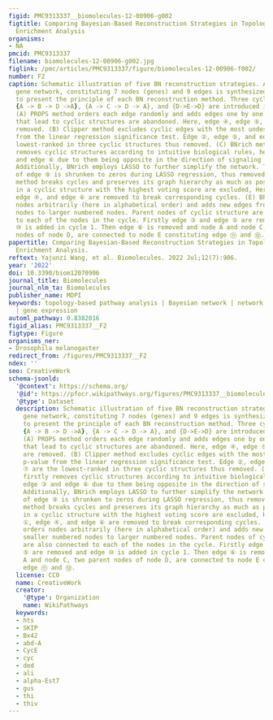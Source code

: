 ```yaml
---
figid: PMC9313337__biomolecules-12-00906-g002
figtitle: Comparing Bayesian-Based Reconstruction Strategies in Topology-Based Pathway
  Enrichment Analysis
organisms:
- NA
pmcid: PMC9313337
filename: biomolecules-12-00906-g002.jpg
figlink: /pmc/articles/PMC9313337/figure/biomolecules-12-00906-f002/
number: F2
caption: Schematic illustration of five BN reconstruction strategies. A hypothetical
  gene network, constituting 7 nodes (genes) and 9 edges is synthesized as an example
  to present the principle of each BN reconstruction method. Three cyclic structures
  {A -> B -> D ->A}, {A -> C -> D -> A}, and {D->E->D} are introduced in this network.
  (A) PROPS method orders each edge randomly and adds edges one by one. The edges
  that lead to cyclic structures are abandoned. Here, edge ④, edge ⑤, and edge ⑥ are
  removed. (B) Clipper method excludes cyclic edges with the most undesired p-value
  from the linear regression significance test. Edge ②, edge ⑤, and edge ⑦ are the
  lowest-ranked in three cyclic structures thus removed. (C) BNrich method firstly
  removes cyclic structures according to intuitive biological rules, herein edge ③
  and edge ⑥ due to them being opposite in the direction of signaling transmission.
  Additionally, BNrich employs LASSO to further simplify the network. The coefficient
  of edge ⑨ is shrunken to zeros during LASSO regression, thus removed. (D) Ensemble
  method breaks cycles and preserves its graph hierarchy as much as possible. Edges
  in a cyclic structure with the highest voting score are excluded, Herein edge ①,
  edge ④, and edge ⑥ are removed to break corresponding cycles. (E) BPA method orders
  nodes arbitrarily (here in alphabetical order) and adds new edges from smaller numbered
  nodes to larger numbered nodes. Parent nodes of cyclic structure are also connected
  to each of the nodes in the cycle. Firstly edge ③ and edge ⑤ are removed and edge
  ⑩ is added in cycle 1. Then edge ⑥ is removed and node A and node C, two parent
  nodes of node D, are connected to node E constituting edge ⑪ and ⑫.
papertitle: Comparing Bayesian-Based Reconstruction Strategies in Topology-Based Pathway
  Enrichment Analysis.
reftext: Yajunzi Wang, et al. Biomolecules. 2022 Jul;12(7):906.
year: '2022'
doi: 10.3390/biom12070906
journal_title: Biomolecules
journal_nlm_ta: Biomolecules
publisher_name: MDPI
keywords: topology-based pathway analysis | Bayesian network | network reconstruction
  | gene expression
automl_pathway: 0.8382016
figid_alias: PMC9313337__F2
figtype: Figure
organisms_ner:
- Drosophila melanogaster
redirect_from: /figures/PMC9313337__F2
ndex: ''
seo: CreativeWork
schema-jsonld:
  '@context': https://schema.org/
  '@id': https://pfocr.wikipathways.org/figures/PMC9313337__biomolecules-12-00906-g002.html
  '@type': Dataset
  description: Schematic illustration of five BN reconstruction strategies. A hypothetical
    gene network, constituting 7 nodes (genes) and 9 edges is synthesized as an example
    to present the principle of each BN reconstruction method. Three cyclic structures
    {A -> B -> D ->A}, {A -> C -> D -> A}, and {D->E->D} are introduced in this network.
    (A) PROPS method orders each edge randomly and adds edges one by one. The edges
    that lead to cyclic structures are abandoned. Here, edge ④, edge ⑤, and edge ⑥
    are removed. (B) Clipper method excludes cyclic edges with the most undesired
    p-value from the linear regression significance test. Edge ②, edge ⑤, and edge
    ⑦ are the lowest-ranked in three cyclic structures thus removed. (C) BNrich method
    firstly removes cyclic structures according to intuitive biological rules, herein
    edge ③ and edge ⑥ due to them being opposite in the direction of signaling transmission.
    Additionally, BNrich employs LASSO to further simplify the network. The coefficient
    of edge ⑨ is shrunken to zeros during LASSO regression, thus removed. (D) Ensemble
    method breaks cycles and preserves its graph hierarchy as much as possible. Edges
    in a cyclic structure with the highest voting score are excluded, Herein edge
    ①, edge ④, and edge ⑥ are removed to break corresponding cycles. (E) BPA method
    orders nodes arbitrarily (here in alphabetical order) and adds new edges from
    smaller numbered nodes to larger numbered nodes. Parent nodes of cyclic structure
    are also connected to each of the nodes in the cycle. Firstly edge ③ and edge
    ⑤ are removed and edge ⑩ is added in cycle 1. Then edge ⑥ is removed and node
    A and node C, two parent nodes of node D, are connected to node E constituting
    edge ⑪ and ⑫.
  license: CC0
  name: CreativeWork
  creator:
    '@type': Organization
    name: WikiPathways
  keywords:
  - hts
  - SKIP
  - Bx42
  - abd-A
  - CycE
  - cyc
  - ded
  - ali
  - alpha-Est7
  - gus
  - thi
  - thiv
---
```

